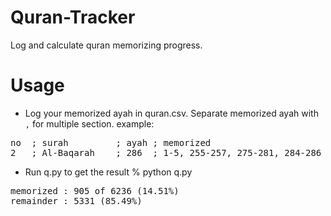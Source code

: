 # Quran-Tracker
Log and calculate quran memorizing progress.

# Usage
* Log your memorized ayah in quran.csv. Separate memorized ayah with `,` for multiple section. example:
<pre>
no  ; surah         ; ayah ; memorized
2   ; Al-Baqarah    ; 286  ; 1-5, 255-257, 275-281, 284-286
</pre>

* Run q.py to get the result
% python q.py

<pre>
memorized : 905 of 6236 (14.51%)
remainder : 5331 (85.49%)
</pre>
